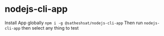 # nodejs-cli-app

Install App globally `npm i -g @satheshsat/nodejs-cli-app`
Then run `nodejs-cli-app` then select any thing to test
